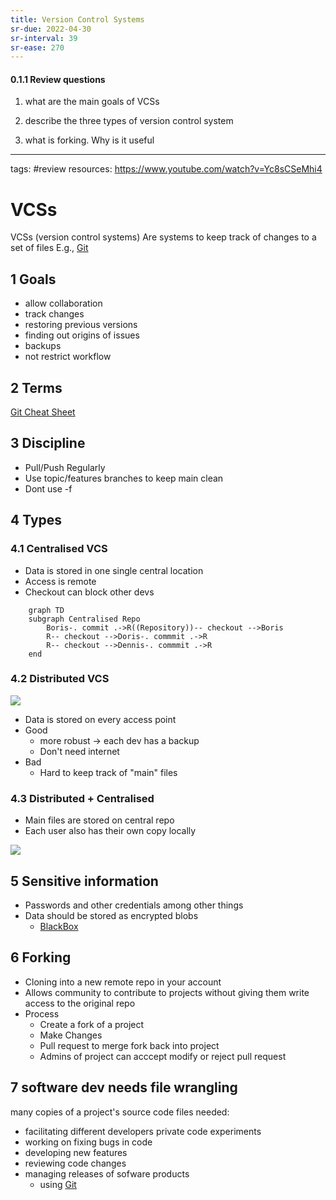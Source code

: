 ```yaml
---
title: Version Control Systems
sr-due: 2022-04-30
sr-interval: 39
sr-ease: 270
---
```

#### 0.1.1 Review questions

1. what are the main goals of VCSs

2. describe the three types of version control system

3. what is forking. Why is it useful

---
tags: #review
resources: https://www.youtube.com/watch?v=Yc8sCSeMhi4

# VCSs
VCSs (version control systems) Are systems to keep track of changes to a set of files
E.g., [Git](content/notes/git.md)

## 1 Goals
- allow collaboration
- track changes
- restoring previous versions
- finding out origins of issues
- backups
- not restrict workflow

## 2 Terms
[Git Cheat Sheet](content/notes/git-cheat-sheet.md)

## 3 Discipline
- Pull/Push Regularly
- Use topic/features branches to keep main clean
- Dont use -f

## 4 Types
### 4.1 Centralised VCS
- Data is stored in one single central location
- Access is remote
- Checkout can block other devs

```mermaid
	graph TD
	subgraph Centralised Repo
		Boris-. commit .->R((Repository))-- checkout -->Boris
		R-- checkout -->Doris-. commmit .->R
		R-- checkout -->Dennis-. commmit .->R
	end
```

### 4.2 Distributed VCS

![](https://i.imgur.com/IVXAaFF.png)


- Data is stored on every access point
- Good
	- more robust -> each dev has a backup
	- Don't need internet
- Bad
	- Hard to keep track of "main" files

### 4.3 Distributed + Centralised
- Main files are stored on central repo
- Each user also has their own copy locally

![](https://i.imgur.com/BxC8Tiq.png)

## 5 Sensitive information
- Passwords and other credentials among other things
- Data should be stored as encrypted blobs
	- [BlackBox](https://github.com/StackExchange/blackbox)

## 6 Forking
- Cloning into a new remote repo in your account
- Allows community to contribute to projects without giving them write access to the original repo
- Process
	- Create a fork of a project
	- Make Changes
	- Pull request to merge fork back into project
	- Admins of project can acccept modify or reject pull request
	
## 7 software dev needs file wrangling
many copies of a project's source code files needed:

- facilitating different developers private code experiments
- working on fixing bugs in code
- developing new features
- reviewing code changes
- managing releases of sofware products
	- using [Git](content/notes/git.md)